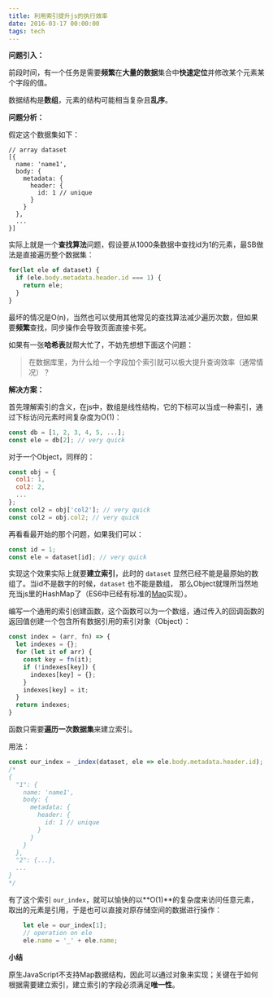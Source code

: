 ```yaml
---
title: 利用索引提升js的执行效率
date: 2016-03-17 00:00:00
tags: tech
---
```


**问题引入：**

前段时间，有一个任务是需要**频繁**在**大量的数据**集合中**快速定位**并修改某个元素某个字段的值。

数据结构是**数组**，元素的结构可能相当复杂且**乱序**。

**问题分析：**

假定这个数据集如下：

    // array dataset
    [{
      name: 'name1',
      body: {
        metadata: {
          header: {
            id: 1 // unique
          }
        }
      },
      ...
    }]

实际上就是一个**查找算法**问题，假设要从1000条数据中查找id为1的元素，最SB做法是直接遍历整个数据集：

```javascript
for(let ele of dataset) {
  if (ele.body.metadata.header.id === 1) {
    return ele;
  }
}
```

最坏的情况是O(n)，当然也可以使用其他常见的查找算法减少遍历次数，但如果要**频繁**查找，同步操作会导致页面直接卡死。

如果有一张**哈希表**就帮大忙了，不妨先想想下面这个问题：

> 在数据库里，为什么给一个字段加个索引就可以极大提升查询效率（通常情况）？

**解决方案：**

首先理解索引的含义，在js中，数组是线性结构，它的下标可以当成一种索引，通过下标访问元素时间复杂度为O(1)：

```javascript
const db = [1, 2, 3, 4, 5, ...];
const ele = db[2]; // very quick
```

对于一个Object，同样的：

```javascript
const obj = {
  col1: 1,
  col2: 2,
  ...
};
const col2 = obj['col2']; // very quick
const col2 = obj.col2; // very quick
```

再看看最开始的那个问题，如果我们可以：

```javascript
const id = 1;
const ele = dataset[id]; // very quick
```

实现这个效果实际上就要**建立索引**，此时的 `dataset` 显然已经不能是最原始的数组了。当id不是数字的时候，`dataset` 也不能是数组，
那么Object就理所当然地充当js里的HashMap了（ES6中已经有标准的[Map](http://es6.ruanyifeng.com/#docs/set-map#Map)实现）。

编写一个通用的索引创建函数，这个函数可以为一个数组，通过传入的回调函数的返回值创建一个包含所有数据引用的索引对象（Object）：

```javascript
const index = (arr, fn) => {
  let indexes = {};
  for (let it of arr) {
    const key = fn(it);
    if (!indexes[key]) {
      indexes[key] = {};
    }
    indexes[key] = it;
  }
  return indexes;
}
```

函数只需要**遍历一次数据集**来建立索引。

用法：

```javascript
const our_index = _index(dataset, ele => ele.body.metadata.header.id);
/*
{
  "1": {
    name: 'name1',
    body: {
      metadata: {
        header: {
          id: 1 // unique
        }
      }
    }
  },
  "2": {...},
  ...
}
*/
```

有了这个索引 `our_index`，就可以愉快的以**O(1)**的复杂度来访问任意元素，取出的元素是引用，于是也可以直接对原存储空间的数据进行操作：

```javascript
    let ele = our_index[1];
    // operation on ele
    ele.name = '_' + ele.name;
```

**小结**

原生JavaScript不支持Map数据结构，因此可以通过对象来实现；关键在于如何根据需要建立索引，建立索引的字段必须满足**唯一性**。
